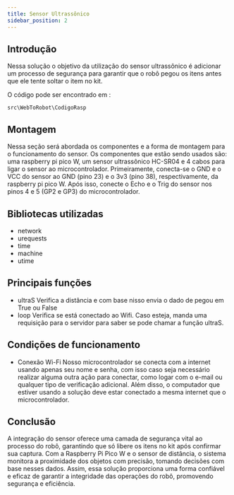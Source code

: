 ```yaml
---
title: Sensor Ultrassônico
sidebar_position: 2
---
```


## Introdução

Nessa solução o objetivo da utilização do sensor ultrassônico é adicionar um processo de segurança para garantir que o robô pegou os itens antes que ele tente soltar o item no kit.

O código pode ser encontrado em : 

```
src\WebToRobot\CodigoRasp
```

## Montagem

Nessa seção será abordada os componentes e a forma de montagem para o funcionamento do sensor. Os componentes que estão sendo usados são: uma raspberry pi pico W, um sensor ultrassônico HC-SR04 e 4 cabos para ligar o sensor ao microcontrolador. Primeiramente, conecta-se o GND e o VCC do sensor ao GND (pino 23) e o 3v3 (pino 38), respectivamente, da raspberry pi pico W. Após isso, conecte o Echo e o Trig do sensor nos pinos 4 e 5 (GP2 e GP3) do microcontrolador.


## Bibliotecas utilizadas

- network
- urequests
- time
- machine
- utime

## Principais funções

- ultraS
Verifica a distância e com base nisso envia o dado de pegou em True ou False
- loop
Verifica se está conectado ao Wifi. Caso esteja, manda uma requisição para o servidor para saber se pode chamar a função ultraS.

## Condições de funcionamento

- Conexão Wi-Fi
Nosso microcontrolador se conecta com a internet usando apenas seu nome e senha, com isso caso seja necessário realizar alguma outra ação para conectar, como logar com o e-mail ou qualquer tipo de verificação adicional. Além disso, o computador que estiver usando a solução deve estar conectado a mesma internet que o microcontrolador.

## Conclusão

A integração do sensor oferece uma camada de segurança vital ao processo do robô, garantindo que só libere os itens no kit após confirmar sua captura. Com a Raspberry Pi Pico W e o sensor de distância, o sistema monitora a proximidade dos objetos com precisão, tomando decisões com base nesses dados. Assim, essa solução proporciona uma forma confiável e eficaz de garantir a integridade das operações do robô, promovendo segurança e eficiência.